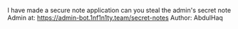 I have made a secure note application can you steal the admin's secret note
Admin at: https://admin-bot.1nf1n1ty.team/secret-notes
Author: AbdulHaq
